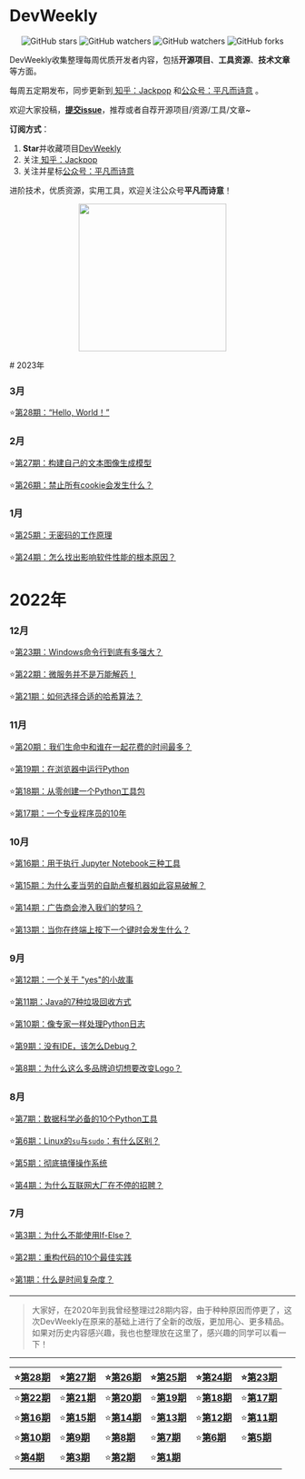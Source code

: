 <h1 align="left">DevWeekly</h1>
<p align="center">
    <img alt="GitHub stars" src="https://img.shields.io/github/stars/Jackpopc/DevWeekly">
    <img alt="GitHub watchers" src="https://img.shields.io/github/issues/Jackpopc/DevWeekly">
    <img alt="GitHub watchers" src="https://img.shields.io/github/watchers/Jackpopc/DevWeekly">
    <img alt="GitHub forks" src="https://img.shields.io/github/forks/Jackpopc/DevWeekly">
</p>


DevWeekly收集整理每周优质开发者内容，包括**开源项目**、**工具资源**、**技术文章**等方面。

每周五定期发布，同步更新到<a href="https://www.zhihu.com/people/sharetechlee/activities">
知乎：Jackpop</a> 和<a href="https://mp.weixin.qq.com/s/hTZAGgkiMS0XPZ9OHQxFJg" rel="nofollow">公众号：平凡而诗意</a> 。

欢迎大家投稿，**[提交issue](https://github.com/Jackpopc/DevWeekly/issues)**，推荐或者自荐开源项目/资源/工具/文章~

**订阅方式**：

1. **Star**并收藏项目[DevWeekly](https://github.com/Jackpopc/DevWeekly)
2. 关注<a href="https://www.zhihu.com/people/sharetechlee/activities">
   知乎：Jackpop</a>
3. 关注并星标<a href="https://mp.weixin.qq.com/s/hTZAGgkiMS0XPZ9OHQxFJg" rel="nofollow">公众号：平凡而诗意</a>  

进阶技术，优质资源，实用工具，欢迎关注公众号**平凡而诗意**！

<p align="center">
    <img src="https://s1.ax1x.com/2022/07/10/jsCAdH.jpg" width="260" height="260"></img>
</p>
# 2023年

### 3月

⭐️[第28期：“Hello, World！”](./weekly/2023-03-03-weekly.md)

### 2月

⭐️[第27期：构建自己的文本图像生成模型](./weekly/2023-02-10-weekly.md)

⭐️[第26期：禁止所有cookie会发生什么？](./weekly/2023-02-03-weekly.md)

### 1月

⭐️[第25期：无密码的工作原理](./weekly/2023-01-13-weekly.md)

⭐️[第24期：怎么找出影响软件性能的根本原因？](./weekly/2023-01-06-weekly.md)

# 2022年

### 12月

⭐️[第23期：Windows命令行到底有多强大？](./weekly/2022-12-16-weekly.md)

⭐️[第22期：微服务并不是万能解药！](./weekly/2022-12-09-weekly.md)

⭐️[第21期：如何选择合适的哈希算法？](./weekly/2022-12-02-weekly.md)

### 11月

⭐️[第20期：我们生命中和谁在一起花费的时间最多？](./weekly/2022-11-25-weekly.md)

⭐️[第19期：在浏览器中运行Python](./weekly/2022-11-18-weekly.md)

⭐️[第18期：从零创建一个Python工具包](./weekly/2022-11-11-weekly.md)

⭐️[第17期：一个专业程序员的10年](./weekly/2022-11-04-weekly.md)

### 10月

⭐️[第16期：用于执行 Jupyter Notebook三种工具](./weekly/2022-10-28-weekly.md)

⭐️[第15期：为什么麦当劳的自助点餐机器如此容易破解？](./weekly/2022-10-21-weekly.md)

⭐️[第14期：广告商会渗入我们的梦吗？](./weekly/2022-10-14-weekly.md)

⭐️[第13期：当你在终端上按下一个键时会发生什么？](./weekly/2022-10-07-weekly.md)

### 9月

⭐️[第12期：一个关于 "yes"的小故事](./weekly/2022-09-30-weekly.md)

⭐️[第11期：Java的7种垃圾回收方式](./weekly/2022-09-23-weekly.md)

⭐️[第10期：像专家一样处理Python日志](./weekly/2022-09-16-weekly.md)

⭐️[第9期：没有IDE，该怎么Debug？](./weekly/2022-09-09-weekly.md)

⭐️[第8期：为什么这么多品牌迫切想要改变Logo？](./weekly/2022-09-02-weekly.md)

### 8月

⭐️[第7期：数据科学必备的10个Python工具](./weekly/2022-08-26-weekly.md)

⭐️[第6期：Linux的`su`与`sudo`：有什么区别？](./weekly/2022-08-19-weekly.md)

⭐️[第5期：彻底搞懂操作系统](./weekly/2022-08-12-weekly.md)

⭐️[第4期：为什么互联网大厂在不停的招聘？](./weekly/2022-08-05-weekly.md)

### 7月

⭐️[第3期：为什么不能使用If-Else？](./weekly/2022-07-29-weekly.md)

⭐️[第2期：重构代码的10个最佳实践](./weekly/2022-07-22-weekly.md)

⭐️[第1期：什么是时间复杂度？](./weekly/2022-07-15-weekly.md)



---

> 大家好，在2020年到我曾经整理过28期内容，由于种种原因而停更了，这次DevWeekly在原来的基础上进行了全新的改版，更加用心、更多精品。如果对历史内容感兴趣，我也也整理放在这里了，感兴趣的同学可以看一下！

---


| ⭐️[第28期](./docs/28-pyhubweekly.md)     | ⭐️[第27期](./docs/27-pyhubweekly.md)     | ⭐️[第26期](./docs/26-pyhubweekly.md)     | ⭐️[第25期](./docs/25-pyhubweekly.md)     | ⭐️[第24期](./docs/24-pyhubweekly.md)     | ⭐️[第23期](./docs/23-pyhubweekly.md)     |
| --------------------------------------- | --------------------------------------- | --------------------------------------- | --------------------------------------- | --------------------------------------- | --------------------------------------- |
| ⭐️[**第22期**](./docs/22-pyhubweekly.md) | ⭐️[**第21期**](./docs/21-pyhubweekly.md) | ⭐️[**第20期**](./docs/20-pyhubweekly.md) | ⭐️[**第19期**](./docs/19-pyhubweekly.md) | ⭐️[**第18期**](./docs/18-pyhubweekly.md) | ⭐️[**第17期**](./docs/17-pyhubweekly.md) |
| ⭐️[**第16期**](./docs/16-pyhubweekly.md) | ⭐️[**第15期**](./docs/15-pyhubweekly.md) | ⭐️[**第14期**](./docs/14-pyhubweekly.md) | ⭐️[**第13期**](./docs/13-pyhubweekly.md) | ⭐️[**第12期**](./docs/12-pyhubweekly.md) | ⭐️[**第11期**](./docs/11-pyhubweekly.md) |
| ⭐️[**第10期**](./docs/10-pyhubweekly.md) | ⭐️[**第9期**](./docs/9-pyhubweekly.md)   | ⭐️[**第8期**](./docs/8-pyhubweekly.md)   | ⭐️[**第7期**](./docs/7-pyhubweekly.md)   | ⭐️[**第6期**](./docs/6-pyhubweekly.md)   | ⭐️[**第5期**](./docs/5-pyhubweekly.md)   |
| ⭐️[**第4期**](./docs/4-pyhubweekly.md)   | ⭐️[**第3期**](./docs/3-pyhubweekly.md)   | ⭐️[**第2期**](./docs/2-pyhubweekly.md)   | ⭐️[**第1期**](./docs/1-pyhubweekly.md)   |                                         |                                         |

